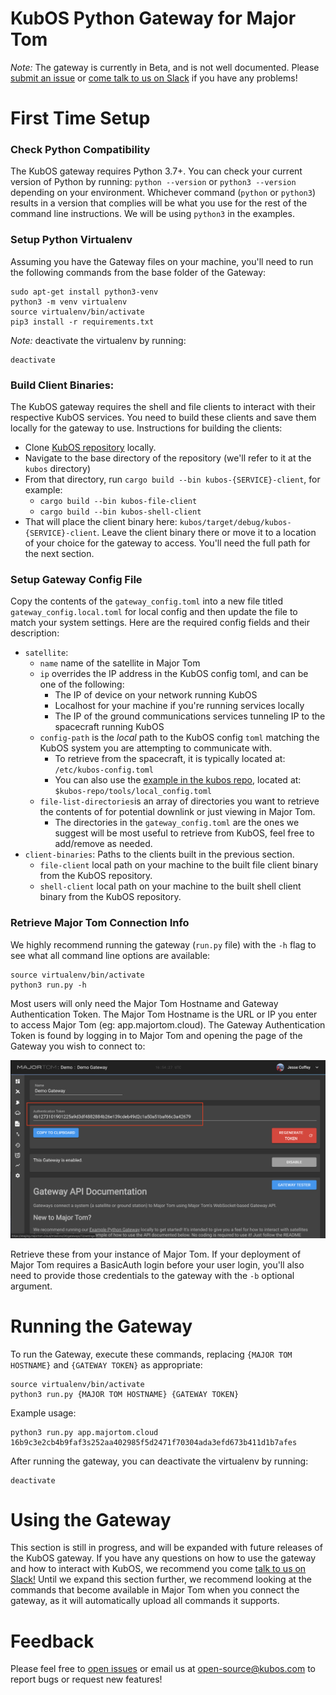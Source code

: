 # KubOS Python Gateway for Major Tom

*Note:* The gateway is currently in Beta, and is not well documented.
Please [submit an issue](https://github.com/kubos/kubos-gateway/issues/new) or
[come talk to us on Slack](https://slack.kubos.com) if you have any problems!

# First Time Setup

### Check Python Compatibility
The KubOS gateway requires Python 3.7+.
You can check your current version of Python by running:
`python --version` or `python3 --version` depending on your environment.
Whichever command (`python` or `python3`) results in a version that complies will be what you use for the rest of the command line instructions.
We will be using `python3` in the examples.

### Setup Python Virtualenv
Assuming you have the Gateway files on your machine, you'll need to run the following commands from the base folder of the Gateway:

```shell
sudo apt-get install python3-venv
python3 -m venv virtualenv
source virtualenv/bin/activate
pip3 install -r requirements.txt
```

*Note:* deactivate the virtualenv by running:
```shell
deactivate
```

### Build Client Binaries:
The KubOS gateway requires the shell and file clients to interact with their respective KubOS services.
You need to build these clients and save them locally for the gateway to use.
Instructions for building the clients:

- Clone [KubOS repository](https://github.com/kubos/kubos/) locally.
- Navigate to the base directory of the repository (we'll refer to it at the `kubos` directory)
- From that directory, run `cargo build --bin kubos-{SERVICE}-client`, for example:
  - `cargo build --bin kubos-file-client`
  - `cargo build --bin kubos-shell-client`
- That will place the client binary here: `kubos/target/debug/kubos-{SERVICE}-client`.
Leave the client binary there or move it to a location of your choice for the gateway to access.
You'll need the full path for the next section.

### Setup Gateway Config File
Copy the contents of the `gateway_config.toml` into a new file titled `gateway_config.local.toml` for local config
and then update the file to match your system settings.
Here are the required config fields and their description:

- `satellite`:
  - `name` name of the satellite in Major Tom
  - `ip` overrides the IP address in the KubOS config toml, and can be one of the following:
    - The IP of device on your network running KubOS
    - Localhost for your machine if you're running services locally
    - The IP of the ground communications services tunneling IP to the spacecraft running KubOS
  - `config-path` is the *local* path to the KubOS config `toml` matching the KubOS system you are attempting to communicate with.
    - To retrieve from the spacecraft, it is typically located at: `/etc/kubos-config.toml`
    - You can also use the [example in the kubos repo](https://github.com/kubos/kubos/blob/master/tools/local_config.toml), located at: `$kubos-repo/tools/local_config.toml`
  - `file-list-directories`is an array of directories you want to retrieve the contents of for potential downlink or just viewing in Major Tom.
    - The directories in the `gateway_config.toml` are the ones we suggest will be most useful to retrieve from KubOS, feel free to add/remove as needed.
- `client-binaries`: Paths to the clients built in the previous section.
  - `file-client` local path on your machine to the built file client binary from the KubOS repository.
  - `shell-client` local path on your machine to the built shell client binary from the KubOS repository.


### Retrieve Major Tom Connection Info
We highly recommend running the gateway (`run.py` file) with the `-h` flag to see what all command line options are available:
```shell
source virtualenv/bin/activate
python3 run.py -h
```
Most users will only need the Major Tom Hostname and Gateway Authentication Token.
The Major Tom Hostname is the URL or IP you enter to access Major Tom (eg: app.majortom.cloud).
The Gateway Authentication Token is found by logging in to Major Tom and opening the page of the Gateway you wish to connect to:

![Gateway Page](doc-images/gateway_page.png "Gateway Page in Major Tom")

Retrieve these from your instance of Major Tom.
If your deployment of Major Tom requires a BasicAuth login before your user login,
you'll also need to provide those credentials to the gateway with the `-b` optional argument.

# Running the Gateway
To run the Gateway, execute these commands,
replacing `{MAJOR TOM HOSTNAME}` and `{GATEWAY TOKEN}` as appropriate:

```shell
source virtualenv/bin/activate
python3 run.py {MAJOR TOM HOSTNAME} {GATEWAY TOKEN}
```

Example usage:

```shell
python3 run.py app.majortom.cloud 16b9c3e2cb4b9faf3s252aa402985f5d2471f70304ada3efd673b411d1b7afes
```

After running the gateway, you can deactivate the virtualenv by running:
```shell
deactivate
```

# Using the Gateway
This section is still in progress, and will be expanded with future releases of the KubOS gateway.
If you have any questions on how to use the gateway and how to interact with KubOS,
we recommend you come [talk to us on Slack!](https://slack.kubos.com)
Until we expand this section further,
we recommend looking at the commands that become available in Major Tom when you connect the gateway,
as it will automatically upload all commands it supports.

# Feedback
Please feel free to [open issues](https://github.com/kubos/kubos-gateway/issues) or email us at open-source@kubos.com to report bugs or request new features!
